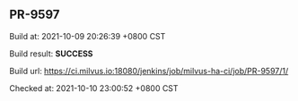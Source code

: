 <h2><a name="pr-9597" class="anchor" href="#pr-9597" rel="nofollow" aria-hidden="true"><span class="octicon octicon-link"></span></a>PR-9597</h2>

<p>Build at: 2021-10-09 20:26:39 +0800 CST</p>

<p>Build result: <strong>SUCCESS</strong></p>

<p>Build url: <a href="https://ci.milvus.io:18080/jenkins/job/milvus-ha-ci/job/PR-9597/1/" rel="nofollow">https://ci.milvus.io:18080/jenkins/job/milvus-ha-ci/job/PR-9597/1/</a></p>

<p>Checked at: 2021-10-10 23:00:52 +0800 CST</p>
